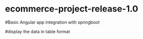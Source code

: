 # ecommerce-project-release-1.0

#Basic Angular app integration with springboot

#display the data in table format
